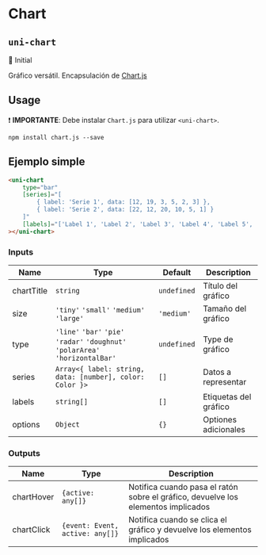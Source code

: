 Chart
===================
`uni-chart`
---
:large_blue_circle: Initial

Gráfico versátil. Encapsulación de [Chart.js](http://www.chartjs.org/)

## Usage

❗️ **IMPORTANTE**: Debe instalar `Chart.js` para utilizar `<uni-chart>`.
```
npm install chart.js --save
```


## Ejemplo simple

```html
<uni-chart
    type="bar"
    [series]="[
        { label: 'Serie 1', data: [12, 19, 3, 5, 2, 3] },
        { label: 'Serie 2', data: [22, 12, 20, 10, 5, 1] }
    ]"
    [labels]="['Label 1', 'Label 2', 'Label 3', 'Label 4', 'Label 5', 'Label 6']"
></uni-chart>

```

### Inputs

| Name       | Type                                                                            | Default     | Description           |
| ---------- | ------------------------------------------------------------------------------- | ----------- | --------------------- |
| chartTitle | `string`                                                                        | `undefined` | Título del gráfico    |
| size       | `'tiny'` `'small'` `'medium'` `'large'`                                         | `'medium'`  | Tamaño del gráfico    |
| type       | `'line'` `'bar'` `'pie'` `'radar'` `'doughnut'` `'polarArea'` `'horizontalBar'` | `undefined` | Type de gráfico       |
| series     | `Array<{ label: string, data: [number], color: Color }>`                        | `[]`        | Datos a representar   |
| labels     | `string[]`                                                                      | `[]`        | Etiquetas del gráfico |
| options    | `Object`                                                                        | `{}`        | Optiones adicionales  |


### Outputs

| Name       | Type                            | Description                                                                       |
| ---------- | ------------------------------- | --------------------------------------------------------------------------------- |
| chartHover | `{active: any[]}`               | Notifica cuando pasa el ratón sobre el gráfico, devuelve los elementos implicados |
| chartClick | `{event: Event, active: any[]}` | Notifica cuando se clica el gráfico y devuelve los elementos implicados           |
